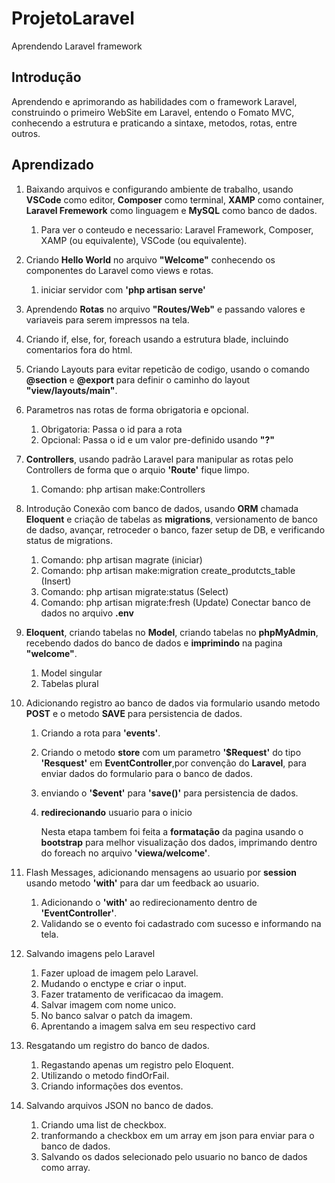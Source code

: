 # ProjetoLaravel
 Aprendendo Laravel framework

 <h2>Introdução</h2>

Aprendendo e aprimorando as habilidades com o framework Laravel, construindo o primeiro WebSite em Laravel, entendo o Fomato MVC, conhecendo a estrutura e praticando a sintaxe, metodos, rotas, entre outros.

<h2>Aprendizado</h2>

1. Baixando arquivos e configurando ambiente de trabalho, usando **VSCode** como editor, **Composer** como terminal, **XAMP** como container, **Laravel Fremework** como linguagem e **MySQL** como banco de dados.

    1. Para ver o conteudo e necessario: Laravel Framework, Composer, XAMP (ou equivalente), VSCode (ou equivalente).

2. Criando **Hello World** no arquivo **"Welcome"** conhecendo os componentes do Laravel como views e rotas.
    1. iniciar servidor com **'php artisan serve'**

3. Aprendendo **Rotas** no arquivo **"Routes/Web"** e passando valores e variaveis para serem impressos na tela.

4. Criando if, else, for, foreach usando a estrutura blade, incluindo comentarios fora do html.

5. Criando Layouts para evitar repeticão de codigo, usando o comando **@section** e **@export** para definir o caminho do layout **"view/layouts/main"**.

6. Parametros nas rotas de forma obrigatoria e opcional.
    1. Obrigatoria: Passa o id para a rota
    2. Opcional: Passa o id e um valor pre-definido usando **"?"**

7. **Controllers**, usando padrão Laravel para manipular as rotas pelo Controllers de forma que o arquio **'Route'** fique limpo.
    1. Comando: php artisan make:Controllers

8. Introdução Conexão com banco de dados, usando **ORM** chamada **Eloquent** e criação de tabelas as **migrations**, versionamento de banco de dadso, avançar, retroceder o banco, fazer setup de DB, e verificando status de migrations.
    1. Comando: php artisan magrate (iniciar)
    2. Comando: php artisan make:migration create_produtcts_table (Insert)
    3. Comando: php artisan migrate:status (Select)
    4. Comando: php artisan migrate:fresh (Update)
        Conectar banco de dados no arquivo **.env**

9. **Eloquent**, criando tabelas no **Model**, criando tabelas no **phpMyAdmin**, recebendo dados do banco de dados e **imprimindo** na pagina **"welcome"**.
    1. Model singular
    2. Tabelas plural

10. Adicionando registro ao banco de dados via formulario usando metodo **POST** e o metodo **SAVE** para persistencia de dados.
    1. Criando a rota para **'events'**.
    2. Criando o metodo **store** com um parametro **'$Request'** do tipo **'Resquest'** em **EventController**,por convenção do **Laravel**, para enviar dados do formulario para o banco de dados.
    3. enviando o **'$event'** para **'save()'** para persistencia de dados.
    4. **redirecionando** usuario para o inicio

        Nesta etapa tambem foi feita a **formatação** da pagina usando o **bootstrap** para melhor visualização dos dados, imprimando dentro do foreach no arquivo **'viewa/welcome'**.

11. Flash Messages, adicionando mensagens ao usuario por **session** usando metodo **'with'** para dar um feedback ao usuario.
    1. Adicionando o **'with'** ao redirecionamento dentro de **'EventController'**.
    2. Validando se o evento foi cadastrado com sucesso e informando na tela.

12. Salvando imagens pelo Laravel
    1. Fazer upload de imagem pelo Laravel.
    2. Mudando o enctype e criar o input.
    3. Fazer tratamento de verificacao da imagem.
    4. Salvar imagem com nome unico.
    5. No banco salvar o patch da imagem.
    6. Aprentando a imagem salva em seu respectivo card

13. Resgatando um registro do banco de dados.
    1. Regastando apenas um registro pelo Eloquent.
    2. Utilizando o metodo findOrFail.
    3. Criando informações dos eventos.

14. Salvando arquivos JSON no banco de dados.
    1. Criando uma list de checkbox.
    2. tranformando a checkbox em um array em json para enviar para o banco de dados.
    3. Salvando os dados selecionado pelo usuario no banco de dados como array.